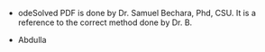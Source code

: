 * odeSolved PDF is done by Dr. Samuel Bechara, Phd, CSU. It is a reference to the correct method done by Dr. B.


* Abdulla